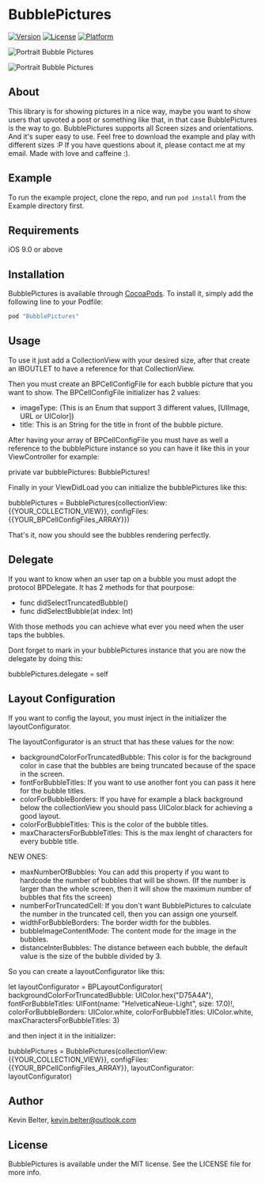 # BubblePictures

[![Version](https://img.shields.io/cocoapods/v/BubblePictures.svg?style=flat)](http://cocoapods.org/pods/BubblePictures)
[![License](https://img.shields.io/cocoapods/l/BubblePictures.svg?style=flat)](http://cocoapods.org/pods/BubblePictures)
[![Platform](https://img.shields.io/cocoapods/p/BubblePictures.svg?style=flat)](http://cocoapods.org/pods/BubblePictures)

![Portrait Bubble Pictures](https://raw.githubusercontent.com/kbelter/BubblePictures/master/Screenshots/portrait.jpg)

![Portrait Bubble Pictures](https://raw.githubusercontent.com/kbelter/BubblePictures/master/Screenshots/landscape.jpg)

## About

This library is for showing pictures in a nice way, maybe you want to show users that upvoted a post or something like that, in that case BubblePictures is the way to go.
BubblePictures supports all Screen sizes and orientations.
And it's super easy to use.
Feel free to download the example and play with different sizes :P
If you have questions about it, please contact me at my email.
Made with love and caffeine :).

## Example

To run the example project, clone the repo, and run `pod install` from the Example directory first.

## Requirements

iOS 9.0 or above

## Installation

BubblePictures is available through [CocoaPods](http://cocoapods.org). To install
it, simply add the following line to your Podfile:

```ruby
pod "BubblePictures"
```

## Usage

To use it just add a CollectionView with your desired size, after that create an IBOUTLET to have a reference for that CollectionView.

Then you must create an BPCellConfigFile for each bubble picture that you want to show.
The BPCellConfigFile initializer has 2 values:
- imageType: (This is an Enum that support 3 different values, [UIImage, URL or UIColor])
- title: This is an String for the title in front of the bubble picture.

After having your array of BPCellConfigFile you must have as well a reference to the bubblePicture instance so you can have it like this in your ViewController for example: 

private var bubblePictures: BubblePictures!

Finally in your ViewDidLoad you can initialize the bubblePictures like this:

bubblePictures = BubblePictures(collectionView: {{YOUR_COLLECTION_VIEW}}, configFiles: {{YOUR_BPCellConfigFiles_ARRAY}})

That's it, now you should see the bubbles rendering perfectly.

## Delegate

If you want to know when an user tap on a bubble you must adopt the protocol BPDelegate.
It has 2 methods for that pourpose:
- func didSelectTruncatedBubble()
- func didSelectBubble(at index: Int)

With those methods you can achieve what ever you need when the user taps the bubbles.

Dont forget to mark in your bubblePictures instance that you are now the delegate by doing this:

bubblePictures.delegate = self

## Layout Configuration

If you want to config the layout, you must inject in the initializer the layoutConfigurator.

The layoutConfigurator is an struct that has these values for the now:
- backgroundColorForTruncatedBubble: This color is for the background color in case that the bubbles are being truncated because of the space in the screen.
- fontForBubbleTitles: If you want to use another font you can pass it here for the bubble titles.
- colorForBubbleBorders: If you have for example a black background below the collectionView you should pass UIColor.black for achieving a good layout.
- colorForBubbleTitles: This is the color of the bubble titles.
- maxCharactersForBubbleTitles: This is the max lenght of characters for every bubble title.

NEW ONES:
- maxNumberOfBubbles: You can add this property if you want to hardcode the number of bubbles that will be shown. (If the number is larger than the whole screen, then it will show the maximum number of bubbles that fits the screen)
- numberForTruncatedCell: If you don't want BubblePictures to calculate the number in the truncated cell, then you can assign one yourself.
- widthForBubbleBorders: The border width for the bubbles.
- bubbleImageContentMode: The content mode for the image in the bubbles.
- distanceInterBubbles: The distance between each bubble, the default value is the size of the bubble divided by 3.

So you can create a layoutConfigurator like this:

let layoutConfigurator = BPLayoutConfigurator(
backgroundColorForTruncatedBubble: UIColor.hex("D75A4A"),
fontForBubbleTitles: UIFont(name: "HelveticaNeue-Light", size: 17.0)!,
colorForBubbleBorders: UIColor.white,
colorForBubbleTitles: UIColor.white,
maxCharactersForBubbleTitles: 3)

and then inject it in the initializer:

bubblePictures = BubblePictures(collectionView: {{YOUR_COLLECTION_VIEW}}, configFiles: {{YOUR_BPCellConfigFiles_ARRAY}}, layoutConfigurator: layoutConfigurator)

## Author

Kevin Belter, kevin.belter@outlook.com

## License

BubblePictures is available under the MIT license. See the LICENSE file for more info.

